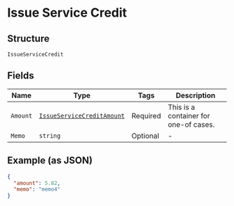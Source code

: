 
# Issue Service Credit

## Structure

`IssueServiceCredit`

## Fields

| Name | Type | Tags | Description |
|  --- | --- | --- | --- |
| `Amount` | [`IssueServiceCreditAmount`](../../doc/models/containers/issue-service-credit-amount.md) | Required | This is a container for one-of cases. |
| `Memo` | `string` | Optional | - |

## Example (as JSON)

```json
{
  "amount": 5.82,
  "memo": "memo4"
}
```

